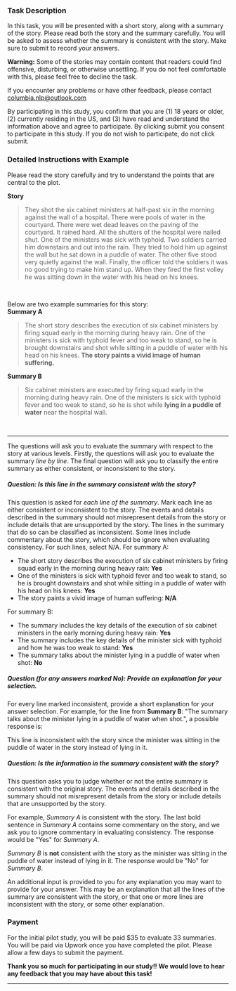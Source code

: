 ### Task Description
In this task, you will be presented with a short story, along with a summary of the story. Please read both the story and the summary carefully. You will be asked to assess whether the summary is consistent with the story. Make sure to submit to record your answers.

**Warning:** Some of the stories may contain content that readers could find offensive, disturbing, or otherwise unsettling. If you do not feel comfortable with this, please feel free to decline the task.

If you encounter any problems or have other feedback, please contact columbia.nlp@outlook.com

By participating in this study, you confirm that you are (1) 18 years or older, (2) currently residing in the US, and (3) have read and understand the information above and agree to participate. By clicking submit you consent to participate in this study. If you do not wish to participate, do not click submit.

### Detailed Instructions with Example
Please read the story carefully and try to understand the points that are central to the plot. 

**Story**
>They shot the six cabinet ministers at half-past six in the morning against the wall of a hospital. There were pools of water in the courtyard. There were wet dead leaves on the paving of the courtyard. It rained hard. All the shutters of the hospital were nailed shut. One of the ministers was sick with typhoid. Two soldiers carried him downstairs and out into the rain. They tried to hold him up against the wall but he sat down in a puddle of water. The other five stood very quietly against the wall. Finally, the officer told the soldiers it was no good trying to make him stand up. When they fired the first volley he was sitting down in the water with his head on his knees.

&nbsp;

Below are two example summaries for this story:\
**Summary A**
>The short story describes the execution of six cabinet ministers by firing squad early in the morning during heavy rain. One of the ministers is sick with typhoid fever and too weak to stand, so he is brought downstairs and shot while sitting in a puddle of water with his head on his knees. **The story paints a vivid image of human suffering.**

**Summary B**
>Six cabinet ministers are executed by firing squad early in the morning during heavy rain. One of the ministers is sick with typhoid fever and too weak to stand, so he is shot while **lying in a puddle of water** near the hospital wall.

&nbsp;

---

The questions will ask you to evaluate the summary with respect to the story at various levels. Firstly, the questions will ask you to evaluate the summary *line by line*. The final question will ask you to classify the entire summary as either consistent, or inconsistent to the story.

##### Question: Is this line in the summary consistent with the story?

This question is asked for *each line of the summary*. Mark each line as either consistent or inconsistent to the story. The events and details described in the summary should not misrepresent details from the story or include details that are unsupported by the story. The lines in the summary that do so can be classified as inconsistent. Some lines include commentary about the story, which should be ignore when evaluating consistency. For such lines, select N/A. For summary A:

* The short story describes the execution of six cabinet ministers by firing squad early in the morning during heavy rain: **Yes**
* One of the ministers is sick with typhoid fever and too weak to stand, so he is brought downstairs and shot while sitting in a puddle of water with his head on his knees: **Yes**
* The story paints a vivid image of human suffering: **N/A**

For summary B:

* The summary includes the key details of the execution of six cabinet ministers in the early morning during heavy rain: **Yes**
* The summary includes the key details of the minister sick with typhoid and how he was too weak to stand: **Yes**
* The summary talks about the minister lying in a puddle of water when shot: **No**

##### Question (for any answers marked No): Provide an explanation for your selection.

For every line marked inconsistent, provide a short explanation for your answer selection. For example, for the line from **Summary B**: "The summary talks about the minister lying in a puddle of water when shot.", a possible response is:

This line is inconsistent with the story since the minister was sitting in the puddle of water in the story instead of lying in it.

##### Question: Is the information in the summary consistent with the story?

This question asks you to judge whether or not the entire summary is consistent with the original story. The events and details described in the summary should not misrepresent details from the story or include details that are unsupported by the story.

For example, *Summary A* is consistent with the story. The last bold sentence in *Summary A* contains some commentary on the story, and we ask you to ignore commentary in evaluating consistency. The response would be "Yes" for *Summary A*.

*Summary B* is **not** consistent with the story as the minister was sitting in the puddle of water instead of lying in it. The response would be "No" for *Summary B*.

An additional input is provided to you for any explanation you may want to provide for your answer. This may be an explanation that all the lines of the summary are consistent with the story, or that one or more lines are inconsistent with the story, or some other explanation.

### Payment
For the initial pilot study, you will be paid $35 to evaluate 33 summaries. You will be paid via Upwork once you have completed the pilot. Please allow a few days to submit the payment. 

**Thank you so much for participating in our study!! We would love to hear any feedback that you may have about this task!**

---
